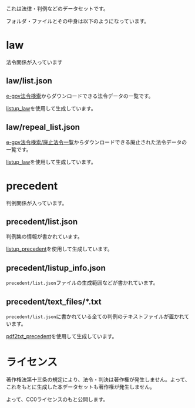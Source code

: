 これは法律・判例などのデータセットです。

フォルダ・ファイルとその中身は以下のようになっています。

# law

法令関係が入っています

## law/list.json

[e-gov法令検索](https://elaws.e-gov.go.jp/)からダウンロードできる法令データの一覧です。

[listup_law](https://github.com/japanese-law-analysis/listup_law)を使用して生成しています。

## law/repeal_list.json

[e-gov法令検索/廃止法令一覧](https://elaws.e-gov.go.jp/repeal/)からダウンロードできる廃止された法令データの一覧です。

[listup_law](https://github.com/japanese-law-analysis/listup_law)を使用して生成しています。

# precedent

判例関係が入っています。

## precedent/list.json

判例集の情報が書かれています。

[listup_precedent](https://github.com/japanese-law-analysis/listup_precedent)を使用して生成しています。

## precedent/listup_info.json

`precedent/list.json`ファイルの生成範囲などが書かれています。


## precedent/text_files/*.txt

`precedent/list.json`に書かれている全ての判例のテキストファイルが置かれています。

[pdf2txt_precedent](https://github.com/japanese-law-analysis/pdf2txt_precedent)を使用して生成しています。

# ライセンス

著作権法第十三条の規定により、法令・判決は著作権が発生しません。よって、これをもとに生成した本データセットも著作権が発生しません。

よって、CC0ライセンスのもと公開します。
